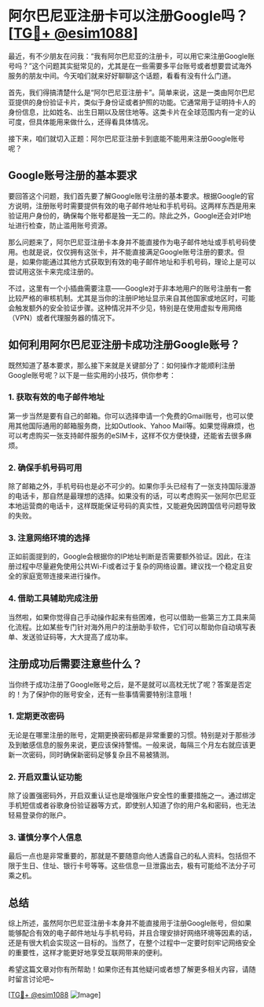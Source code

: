 # 阿尔巴尼亚注册卡可以注册Google吗？[[TG💪+ @esim1088](https://t.me/s/esim1088)]

最近，有不少朋友在问我：“我有阿尔巴尼亚的注册卡，可以用它来注册Google账号吗？”这个问题其实挺常见的，尤其是在一些需要多平台账号或者想要尝试海外服务的朋友中间。今天咱们就来好好聊聊这个话题，看看有没有什么门道。

首先，我们得搞清楚什么是“阿尔巴尼亚注册卡”。简单来说，这是一类由阿尔巴尼亚提供的身份验证卡片，类似于身份证或者护照的功能。它通常用于证明持卡人的身份信息，比如姓名、出生日期以及居住地等。这类卡片在全球范围内有一定的认可度，但具体能用来做什么，还得看具体情况。

接下来，咱们就切入正题：阿尔巴尼亚注册卡到底能不能用来注册Google账号呢？

## Google账号注册的基本要求

要回答这个问题，我们首先要了解Google账号注册的基本要求。根据Google的官方说明，注册账号时需要提供有效的电子邮件地址和手机号码。这两样东西是用来验证用户身份的，确保每个账号都是独一无二的。除此之外，Google还会对IP地址进行检查，防止滥用账号资源。

那么问题来了，阿尔巴尼亚注册卡本身并不能直接作为电子邮件地址或手机号码使用。也就是说，仅仅拥有这张卡，并不能直接满足Google账号注册的要求。但是，如果你能通过其他方式获取到有效的电子邮件地址和手机号码，理论上是可以尝试用这张卡来完成注册的。

不过，这里有一个小插曲需要注意——Google对于非本地用户的账号注册有一套比较严格的审核机制。尤其是当你的注册IP地址显示来自其他国家或地区时，可能会触发额外的安全验证步骤。这种情况并不少见，特别是在使用虚拟专用网络（VPN）或者代理服务器的情况下。

## 如何利用阿尔巴尼亚注册卡成功注册Google账号？

既然知道了基本要求，那么接下来就是关键部分了：如何操作才能顺利注册Google账号呢？以下是一些实用的小技巧，供你参考：

### 1. 获取有效的电子邮件地址

第一步当然是要有自己的邮箱。你可以选择申请一个免费的Gmail账号，也可以使用其他国际通用的邮箱服务商，比如Outlook、Yahoo Mail等。如果觉得麻烦，也可以考虑购买一张支持邮件服务的eSIM卡，这样不仅方便快捷，还能省去很多麻烦。

### 2. 确保手机号码可用

除了邮箱之外，手机号码也是必不可少的。如果你手头已经有了一张支持国际漫游的电话卡，那自然是最理想的选择。如果没有的话，可以考虑购买一张阿尔巴尼亚本地运营商的电话卡，这样既能保证号码的真实性，又能避免因跨国信号问题导致的失败。

### 3. 注意网络环境的选择

正如前面提到的，Google会根据你的IP地址判断是否需要额外验证。因此，在注册过程中尽量避免使用公共Wi-Fi或者过于复杂的网络设置。建议找一个稳定且安全的家庭宽带连接来进行操作。

### 4. 借助工具辅助完成注册

当然啦，如果你觉得自己手动操作起来有些困难，也可以借助一些第三方工具来简化流程。比如某些专门针对海外用户的注册助手软件，它们可以帮助你自动填写表单、发送验证码等，大大提高了成功率。

## 注册成功后需要注意些什么？

当你终于成功注册了Google账号之后，是不是就可以高枕无忧了呢？答案是否定的！为了保护你的账号安全，还有一些事情需要特别注意哦！

### 1. 定期更改密码

无论是在哪里注册的账号，定期更换密码都是非常重要的习惯。特别是对于那些涉及到敏感信息的服务来说，更应该保持警惕。一般来说，每隔三个月左右就应该更新一次密码，同时确保新密码足够复杂且不易被猜测。

### 2. 开启双重认证功能

除了设置强密码外，开启双重认证也是增强账户安全性的重要措施之一。通过绑定手机短信或者谷歌身份验证器等方式，即使别人知道了你的用户名和密码，也无法轻易登录你的账户。

### 3. 谨慎分享个人信息

最后一点也是非常重要的，那就是不要随意向他人透露自己的私人资料。包括但不限于生日、住址、银行卡号等等。这些信息一旦泄露出去，极有可能给不法分子可乘之机。

## 总结

综上所述，虽然阿尔巴尼亚注册卡本身并不能直接用于注册Google账号，但如果能够配合有效的电子邮件地址与手机号码，并且合理安排好网络环境等因素的话，还是有很大机会实现这一目标的。当然了，在整个过程中一定要时刻牢记网络安全的重要性，这样才能更好地享受互联网带来的便利。

希望这篇文章对你有所帮助！如果你还有其他疑问或者想了解更多相关内容，请随时留言讨论吧~ 

[[TG💪+ @esim1088](https://t.me/s/esim1088) ![Image](https://i.postimg.cc/4NQfJmqS/Snipaste-2025-05-13-00-14-12.png)]